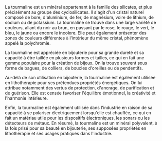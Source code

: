 La tourmaline est un minéral appartenant à la famille des silicates, et plus précisément au groupe des cyclosilicates. Il s'agit d'un cristal naturel composé de bore, d'aluminium, de fer, de magnésium, voire de lithium, de sodium ou de potassium. La tourmaline se trouve dans une large variété de couleurs, allant du noir au brun, en passant par le rose, le rouge, le vert, le bleu, le jaune ou encore le incolore. Elle peut également présenter des zones de couleurs différentes à l'intérieur du même cristal, phénomène appelé la polychromie.

La tourmaline est appréciée en bijouterie pour sa grande dureté et sa capacité à être taillée en plusieurs formes et tailles, ce qui en fait une gemme populaire pour la création de bijoux. On la trouve souvent sous forme de bagues, de colliers, de boucles d'oreilles ou de pendentifs. 

Au-delà de son utilisation en bijouterie, la tourmaline est également utilisée en lithothérapie pour ses prétendues propriétés énergétiques. On lui attribue notamment des vertus de protection, d'ancrage, de purification et de guérison. Elle est censée favoriser l'équilibre émotionnel, la créativité et l'harmonie intérieure. 

Enfin, la tourmaline est également utilisée dans l'industrie en raison de sa capacité à se polariser électriquement lorsqu'elle est chauffée, ce qui en fait un matériau utile pour les dispositifs électroniques, les sonars ou les détecteurs de métaux. En résumé, la tourmaline est un minéral polyvalent, à la fois prisé pour sa beauté en bijouterie, ses supposées propriétés en lithothérapie et ses usages pratiques dans l'industrie.